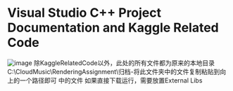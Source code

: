 # Visual Studio C++ Project Documentation and Kaggle Related Code
![image](https://user-images.githubusercontent.com/48657173/144497435-159bb707-7834-4668-9a6d-d0f361030aaa.png)
除KaggleRelatedCode以外，此处的所有文件都为原来的本地目录 C:\CloudMusic\RenderingAssignment\归档-将此文件夹中的文件复制粘贴到向上的一个路径即可 
中的文件 如果直接下载运行，需要放置External Libs
